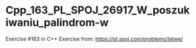 # Cpp_163_PL_SPOJ_26917_W_poszukiwaniu_palindrom-w
Exercise #163 in C++
Exercise from: https://pl.spoj.com/problems/latwe/
